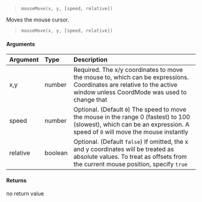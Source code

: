> `mouseMove(x, y, [speed, relative])`

Moves the mouse cursor.

> `mouseMove(x, y, [speed, relative])`

#### Arguments
| Argument       | Type         | Description  |
| :------------- | :----------- | :----------- |
|  x,y           | number       | Required. The x/y coordinates to move the mouse to, which can be expressions. Coordinates are relative to the active window unless CoordMode was used to change that |
|  speed         | number       | Optional. (Default `0`)  The speed to move the mouse in the range 0 (fastest) to 100 (slowest), which can be an expression. A speed of `0` will move the mouse instantly |
|  relative      | boolean      | Optional. (Default `false`)  If omitted, the x and y coordinates will be treated as absolute values. To treat as offsets from the current mouse position, specify `true` |


#### Returns
no return value
